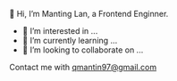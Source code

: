 👋 Hi, I’m Manting Lan, a Frontend Enginner.
- 👀 I’m interested in ...
- 🌱 I’m currently learning ...
- 💞️ I’m looking to collaborate on ...

Contact me with qmantin97@gmail.com

